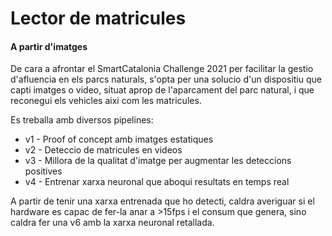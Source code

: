 # Lector de matricules
#### A partir d'imatges

De cara a afrontar el SmartCatalonia Challenge 2021 per facilitar la gestio d'afluencia en els parcs naturals, s'opta per una solucio d'un dispositiu que capti imatges o video, situat aprop de l'aparcament del parc natural, i que reconegui els vehicles aixi com les matricules.

Es treballa amb diversos pipelines:
* v1 - Proof of concept amb imatges estatiques
* v2 - Deteccio de matricules en videos
* v3 - Millora de la qualitat d'imatge per augmentar les deteccions positives
* v4 - Entrenar xarxa neuronal que aboqui resultats en temps real

A partir de tenir una xarxa entrenada que ho detecti, caldra averiguar si el hardware es capac de fer-la anar a >15fps i el consum que genera, sino caldra fer una v6 amb la xarxa neuronal retallada.
